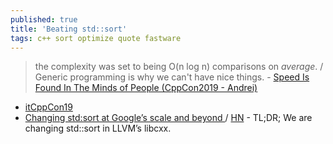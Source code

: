 ```yaml
---
published: true
title: 'Beating std::sort'
tags: c++ sort optimize quote fastware
---
```

> the complexity was set to being O(n log n) comparisons on _average_. /  Generic programming is why we can't have nice things. -  [Speed Is Found In The Minds of People  (CppCon2019 - Andrei)](https://www.youtube.com/watch?v=FJJTYQYB1JQ)

- [itCppCon19](https://www.youtube.com/watch?v=zxwKAX7p8GE)
- [	Changing std:sort at Google’s scale and beyond ](https://danlark.org/2022/04/20/changing-stdsort-at-googles-scale-and-beyond/) / [HN](https://news.ycombinator.com/item?id=31098822) - TL;DR; We are changing std::sort in LLVM’s libcxx. 

